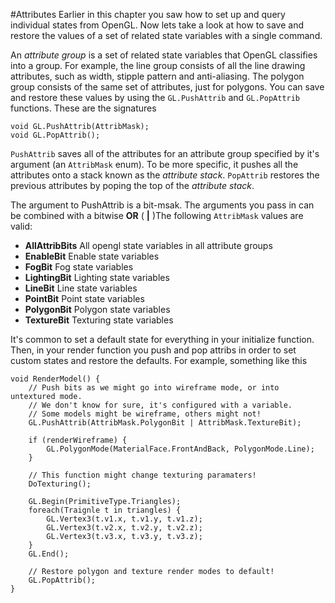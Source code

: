#Attributes
Earlier in this chapter you saw how to set up and query individual states from OpenGL. Now lets take a look at how to save and restore the values of a set of related state variables with a single command.

An _attribute group_ is a set of related state variables that OpenGL classifies into a group. For example, the line group consists of all the line drawing attributes, such as width, stipple pattern and anti-aliasing. The polygon group consists of the same set of attributes, just for polygons. You can save and restore these values by using the ```GL.PushAttrib``` and ```GL.PopAttrib``` functions. These are the signatures

```
void GL.PushAttrib(AttribMask);
void GL.PopAttrib();
```

```PushAttrib``` saves all of the attributes for an attribute group specified by it's argument (an ```AttribMask``` enum). To be more specific, it pushes all the attributes onto a stack known as the _attribute stack_. ```PopAttrib``` restores the previous attributes by poping the top of the _attribute stack_. 

The argument to PushAttrib is a bit-msak. The arguments you pass in can be combined with a bitwise __OR__ ( __|__ )The following ```AttribMask``` values are valid:

* __AllAttribBits__ All opengl state variables in all attribute groups
* __EnableBit__ Enable state variables
* __FogBit__ Fog state variables
* __LightingBit__ Lighting state variables
* __LineBit__ Line state variables
* __PointBit__ Point state variables
* __PolygonBit__ Polygon state variables
* __TextureBit__ Texturing state variables

It's common to set a default state for everything in your initialize function. Then, in your render function you push and pop attribs in order to set custom states and restore the defaults. For example, something like this

```
void RenderModel() {
    // Push bits as we might go into wireframe mode, or into untextured mode. 
    // We don't know for sure, it's configured with a variable.
    // Some models might be wireframe, others might not!
    GL.PushAttrib(AttribMask.PolygonBit | AttribMask.TextureBit);
    
    if (renderWireframe) {
        GL.PolygonMode(MaterialFace.FrontAndBack, PolygonMode.Line);
    }
    
    // This function might change texturing paramaters!
    DoTexturing();
    
    GL.Begin(PrimitiveType.Triangles);
    foreach(Traignle t in triangles) {
        GL.Vertex3(t.v1.x, t.v1.y, t.v1.z);
        GL.Vertex3(t.v2.x, t.v2.y, t.v2.z);
        GL.Vertex3(t.v3.x, t.v3.y, t.v3.z);
    }
    GL.End();
    
    // Restore polygon and texture render modes to default!
    GL.PopAttrib();
}
```